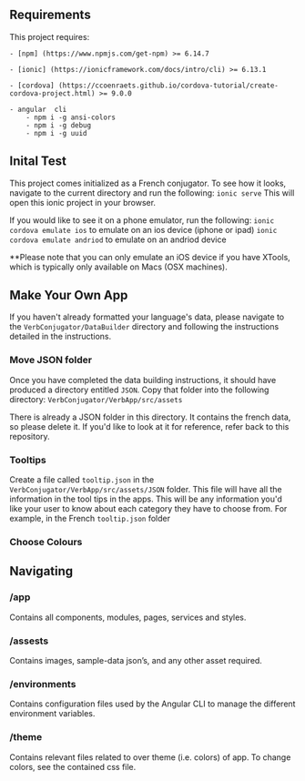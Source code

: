 ## Requirements
This project requires:

    - [npm] (https://www.npmjs.com/get-npm) >= 6.14.7 
    
    - [ionic] (https://ionicframework.com/docs/intro/cli) >= 6.13.1 
    
    - [cordova] (https://ccoenraets.github.io/cordova-tutorial/create-cordova-project.html) >= 9.0.0

    - angular  cli
        - npm i -g ansi-colors
        - npm i -g debug
        - npm i -g uuid
    
## Inital Test
This project comes initialized as a French conjugator. To see how it looks, navigate to the current directory and run the following:
    `ionic serve`
This will open this ionic project in your browser. 

If you would like to see it on a phone emulator, run the following:
    `ionic cordova emulate ios` to emulate on an ios device (iphone or ipad)
    `ionic cordova emulate andriod` to emulate on an andriod device

**Please note that you can only emulate an iOS device if you have XTools, which is typically only available on Macs (OSX machines).

## Make Your Own App
If you haven't already formatted your language's data, please navigate to the `VerbConjugator/DataBuilder` directory and following the instructions detailed in the instructions.

### Move JSON folder
Once you have completed the data building instructions, it should have produced a directory entitled `JSON`. Copy that folder into the following directory:
    `VerbConjugator/VerbApp/src/assets`

There is already a JSON folder in this directory. It contains the french data, so please delete it. If you'd like to look at it for reference, refer back to this repository.

### Tooltips
Create a file called `tooltip.json` in the `VerbConjugator/VerbApp/src/assets/JSON` folder. This file will have all the information in the tool tips in the apps. This will be any information you'd like your user to know about each category they have to choose from. For example, in the French `tooltip.json` folder

### Choose Colours

## Navigating

### /app

Contains all components, modules, pages, services and styles.

### /assests

Contains images, sample-data json’s, and any other asset required.

### /environments

Contains configuration files used by the Angular CLI to manage the different environment variables.

### /theme

Contains relevant files related to over theme (i.e. colors) of app. To change colors, see the contained css file.

